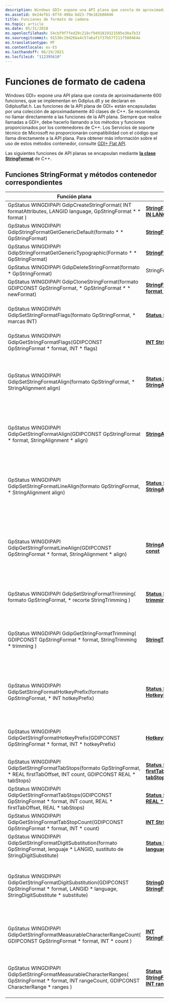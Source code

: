 ```yaml
---
description: Windows GDI+ expone una API plana que consta de aproximadamente 600 funciones. La clase StringFormat de C++ encapsula estas funciones de API planas.
ms.assetid: 8e24efb1-8f7d-498a-bd21-79e182b86846
title: Funciones de formato de cadena
ms.topic: article
ms.date: 05/31/2018
ms.openlocfilehash: 54cbf9f7fed29c218cf9491819321505e30a7b33
ms.sourcegitcommit: 91530c19d26ba4c57a6af1f37b57f211f580464e
ms.translationtype: MT
ms.contentlocale: es-ES
ms.lasthandoff: 06/19/2021
ms.locfileid: "112395610"
---
```

# <a name="string-format-functions"></a>Funciones de formato de cadena

Windows GDI+ expone una API plana que consta de aproximadamente 600 funciones, que se implementan en Gdiplus.dll y se declaran en Gdiplusflat.h. Las funciones de la API plana de GDI+ están encapsuladas por una colección de aproximadamente 40 clases de C++. Se recomienda no llamar directamente a las funciones de la API plana. Siempre que realice llamadas a GDI+, debe hacerlo llamando a los métodos y funciones proporcionados por los contenedores de C++. Los Servicios de soporte técnico de Microsoft no proporcionarán compatibilidad con el código que llama directamente a la API plana. Para obtener más información sobre el uso de estos métodos contenedor, consulte [GDI+ Flat API](-gdiplus-flatapi-flat.md).

Las siguientes funciones de API planas se encapsulan mediante [**la clase StringFormat**](/windows/desktop/api/gdiplusstringformat/nl-gdiplusstringformat-stringformat) de C++.

## <a name="stringformat-functions-and-corresponding-wrapper-methods"></a>Funciones StringFormat y métodos contenedor correspondientes



| Función plana                                                                                                                                                 | Método contenedor                                                                                                                                                                                             | Observaciones                                                                                                                                                                                                                                                                                                                                                                                                                   |
|---------------------------------------------------------------------------------------------------------------------------------------------------------------|------------------------------------------------------------------------------------------------------------------------------------------------------------------------------------------------------------|---------------------------------------------------------------------------------------------------------------------------------------------------------------------------------------------------------------------------------------------------------------------------------------------------------------------------------------------------------------------------------------------------------------------------|
| GpStatus WINGDIPAPI GdipCreateStringFormat( INT formatAttributes, LANGID language, GpStringFormat \* \* format )<br/>                                     | [**StringFormat::StringFormat( IN INT formatFlags = 0, IN LANGID language = LANG \_ NEUTRAL )**](/windows/win32/api/gdiplusstringformat/nf-gdiplusstringformat-stringformat-stringformat(inint_inlangid))<br/>                              | Crea un [**objeto StringFormat**](/windows/desktop/api/gdiplusstringformat/nl-gdiplusstringformat-stringformat) basado en marcas de formato de cadena y un lenguaje.                                                                                                                                                                                                                                                                                                   |
| GpStatus WINGDIPAPI GdipStringFormatGetGenericDefault(formato \* \* GpStringFormat)<br/>                                                                   | [**StringFormat \* StringFormat::GenericDefault()**](/windows/desktop/api/Gdiplusstringformat/nf-gdiplusstringformat-stringformat-genericdefault)<br/>                                                                                            | Crea un objeto [**StringFormat genérico**](/windows/desktop/api/gdiplusstringformat/nl-gdiplusstringformat-stringformat) y predeterminado.                                                                                                                                                                                                                                                                                                                              |
| GpStatus WINGDIPAPI GdipStringFormatGetGenericTypographic(Formato \* \* GpStringFormat)<br/>                                                               | [**StringFormat \* StringFormat::GenericTypographic()**](/windows/desktop/api/Gdiplusstringformat/nf-gdiplusstringformat-stringformat-generictypographic)<br/>                                                                                    | Crea un objeto [**StringFormat**](/windows/desktop/api/gdiplusstringformat/nl-gdiplusstringformat-stringformat) genérico y tipográfico.                                                                                                                                                                                                                                                                                                                          |
| GpStatus WINGDIPAPI GdipDeleteStringFormat(formato \* GpStringFormat)<br/>                                                                                | StringFormat::~StringFormat() <br/>                                                                                                                                                                  | Libera los recursos utilizados por el [**objeto StringFormat.**](/windows/desktop/api/gdiplusstringformat/nl-gdiplusstringformat-stringformat)                                                                                                                                                                                                                                                                                                                          |
| GpStatus WINGDIPAPI GdipCloneStringFormat(formato GDIPCONST GpStringFormat, \* GpStringFormat \* \* newFormat)<br/>                                         | [**StringFormat::StringFormat( IN const StringFormat \* format )**](/windows/win32/api/gdiplusstringformat/nf-gdiplusstringformat-stringformat-stringformat(conststringformat_))<br/>                                                                        | Crea un [**objeto StringFormat**](/windows/desktop/api/gdiplusstringformat/nl-gdiplusstringformat-stringformat) a partir de otro **objeto StringFormat.**                                                                                                                                                                                                                                                                                                          |
| GpStatus WINGDIPAPI GdipSetStringFormatFlags(formato GpStringFormat, \* marcas INT)<br/>                                                                   | [**Status StringFormat::SetFormatFlags(IN INT flags)**](/windows/desktop/api/Gdiplusstringformat/nf-gdiplusstringformat-stringformat-setformatflags)<br/>                                                                                  | Establece las marcas de formato para este [**objeto StringFormat.**](/windows/desktop/api/gdiplusstringformat/nl-gdiplusstringformat-stringformat) Las marcas de formato determinan la mayoría de las características de un **objeto StringFormat.**                                                                                                                                                                                                                                     |
| GpStatus WINGDIPAPI GdipGetStringFormatFlags(GDIPCONST GpStringFormat \* format, INT \* flags)<br/>                                                       | [**INT StringFormat::GetFormatFlags() const**](/windows/desktop/api/Gdiplusstringformat/nf-gdiplusstringformat-stringformat-getformatflags)<br/>                                                                                                 | Obtiene las marcas de formato de cadena para este [**objeto StringFormat.**](/windows/desktop/api/gdiplusstringformat/nl-gdiplusstringformat-stringformat)                                                                                                                                                                                                                                                                                                                   |
| GpStatus WINGDIPAPI GdipSetStringFormatAlign(formato GpStringFormat, \* StringAlignment align)<br/>                                                       | [**Status StringFormat::SetAlignment(IN StringAlignment align)**](/windows/desktop/api/Gdiplusstringformat/nf-gdiplusstringformat-stringformat-setalignment)<br/>                                                                          | Establece la alineación de línea de [**este objeto StringFormat**](/windows/desktop/api/gdiplusstringformat/nl-gdiplusstringformat-stringformat) con respecto al origen del rectángulo de diseño. La configuración de alineación de línea especifica cómo alinear la cadena verticalmente en el rectángulo de diseño. El rectángulo de diseño se usa para colocar la cadena mostrada.                                                                                                       |
| GpStatus WINGDIPAPI GdipGetStringFormatAlign(GDIPCONST GpStringFormat \* format, StringAlignment \* align)<br/>                                           | [**StringAlignment StringFormat::GetAlignment() const**](/windows/desktop/api/Gdiplusstringformat/nf-gdiplusstringformat-stringformat-getalignment)<br/>                                                                                         | Obtiene un elemento de la enumeración [**StringAlignment**](/windows/desktop/api/Gdiplusenums/ne-gdiplusenums-stringalignment) que indica la alineación de caracteres de este [**objeto StringFormat**](/windows/desktop/api/gdiplusstringformat/nl-gdiplusstringformat-stringformat) con respecto al origen del rectángulo de diseño. Un rectángulo de diseño se usa para colocar la cadena mostrada.                                                                                               |
| GpStatus WINGDIPAPI GdipSetStringFormatLineAlign(formato GpStringFormat, \* StringAlignment align)<br/>                                                   | [**Status StringFormat::SetLineAlignment(IN StringAlignment align)**](/windows/desktop/api/Gdiplusstringformat/nf-gdiplusstringformat-stringformat-setlinealignment)<br/>                                                                  | Establece la alineación de línea de [**este objeto StringFormat**](/windows/desktop/api/gdiplusstringformat/nl-gdiplusstringformat-stringformat) con respecto al origen del rectángulo de diseño. La configuración de alineación de línea especifica cómo alinear la cadena verticalmente en el rectángulo de diseño. El rectángulo de diseño se usa para colocar la cadena mostrada.                                                                                                       |
| GpStatus WINGDIPAPI GdipGetStringFormatLineAlign(GDIPCONST GpStringFormat \* format, StringAlignment \* align)<br/>                                       | [**StringAlignment StringFormat::GetLineAlignment() const**](/windows/desktop/api/Gdiplusstringformat/nf-gdiplusstringformat-stringformat-getlinealignment)<br/>                                                                                 | Obtiene un elemento de la [**enumeración StringAlignment**](/windows/desktop/api/Gdiplusenums/ne-gdiplusenums-stringalignment) que indica la alineación de línea de este [**objeto StringFormat**](/windows/desktop/api/gdiplusstringformat/nl-gdiplusstringformat-stringformat) con respecto al origen del rectángulo de diseño. La configuración de alineación de línea especifica cómo alinear la cadena verticalmente en el rectángulo de diseño. El rectángulo de diseño se usa para colocar la cadena mostrada. |
| GpStatus WINGDIPAPI GdipSetStringFormatTrimming( formato GpStringFormat, \* recorte StringTrimming )<br/>                                                | [**Status StringFormat::SetTrimming(IN StringTrimming trimming)**](/windows/desktop/api/Gdiplusstringformat/nf-gdiplusstringformat-stringformat-settrimming)<br/>                                                                       | Establece el estilo de recorte para este [**objeto StringFormat.**](/windows/desktop/api/gdiplusstringformat/nl-gdiplusstringformat-stringformat) El estilo de recorte determina cómo recortar una cadena para que se ajuste al rectángulo de diseño.                                                                                                                                                                                                                          |
| GpStatus WINGDIPAPI GdipGetStringFormatTrimming( GDIPCONST GpStringFormat \* format, StringTrimming \* trimming )<br/>                                    | [**StringTrimming StringFormat::GetTrimming() const**](/windows/desktop/api/Gdiplusstringformat/nf-gdiplusstringformat-stringformat-gettrimming)<br/>                                                                                            | Obtiene un elemento de la [**enumeración StringTrimming**](/windows/desktop/api/Gdiplusenums/ne-gdiplusenums-stringtrimming) que indica el estilo de recorte de este [**objeto StringFormat.**](/windows/desktop/api/gdiplusstringformat/nl-gdiplusstringformat-stringformat) El estilo de recorte determina cómo recortar caracteres de una cadena que es demasiado grande para caber en el rectángulo de diseño.                                                                                                |
| GpStatus WINGDIPAPI GdipSetStringFormatHotkeyPrefix(formato GpStringFormat, \* INT hotkeyPrefix)<br/>                                                     | [**Status StringFormat::SetHotkeyPrefix(IN HotkeyPrefix hotkeyPrefix)**](/windows/desktop/api/Gdiplusstringformat/nf-gdiplusstringformat-stringformat-sethotkeyprefix)<br/>                                                         | Establece el tipo de procesamiento que se realiza en una cadena cuando se encuentra el prefijo de clave de acceso rápido, una yand & ). La yand se denomina prefijo de clave de acceso rápido y se puede usar para designar determinadas claves como teclas de acceso rápido.                                                                                                                                                                                                    |
| GpStatus WINGDIPAPI GdipGetStringFormatHotkeyPrefix(GDIPCONST GpStringFormat \* format, INT \* hotkeyPrefix)<br/>                                         | [**HotkeyPrefix StringFormat::GetHotkeyPrefix() const**](/windows/desktop/api/Gdiplusstringformat/nf-gdiplusstringformat-stringformat-gethotkeyprefix)<br/>                                                                                      | Obtiene un elemento de la enumeración [**HotkeyPrefix**](/windows/desktop/api/Gdiplusenums/ne-gdiplusenums-hotkeyprefix) que indica el tipo de procesamiento que se realiza en una cadena cuando se encuentra un prefijo de tecla de acceso rápido, una yandida (&).                                                                                                                                                                                                        |
| GpStatus WINGDIPAPI GdipSetStringFormatTabStops(formato GpStringFormat, \* REAL firstTabOffset, INT count, GDIPCONST REAL \* tabStops)<br/>                | [**Status StringFormat::SetTabStops( IN REAL firstTabOffset, IN INT count, IN const REAL \* tabStops )**](/windows/desktop/api/Gdiplusstringformat/nf-gdiplusstringformat-stringformat-settabstops)<br/>            | Establece los desplazamientos de los tabuladores en este [**objeto StringFormat.**](/windows/desktop/api/gdiplusstringformat/nl-gdiplusstringformat-stringformat)                                                                                                                                                                                                                                                                                                                  |
| GpStatus WINGDIPAPI GdipGetStringFormatTabStops(GDIPCONST GpStringFormat \* format, INT count, REAL \* firstTabOffset, REAL \* tabStops)<br/>              | [**Status StringFormat::GetTabStops( IN INT count, OUT REAL \* firstTabOffset, OUT REAL \* tabStops ) const**](/windows/desktop/api/Gdiplusstringformat/nf-gdiplusstringformat-stringformat-gettabstops)<br/>        | Obtiene los desplazamientos de las tabulaciones en este [**objeto StringFormat.**](/windows/desktop/api/gdiplusstringformat/nl-gdiplusstringformat-stringformat)                                                                                                                                                                                                                                                                                                               |
| GpStatus WINGDIPAPI GdipGetStringFormatTabStopCount(GDIPCONST GpStringFormat \* format, INT \* count)<br/>                                               | [**INT StringFormat::GetTabStopCount() const**](/windows/desktop/api/Gdiplusstringformat/nf-gdiplusstringformat-stringformat-gettabstopcount)<br/>                                                                                               | Obtiene el número de desplazamientos de tabulación en este [**objeto StringFormat.**](/windows/desktop/api/gdiplusstringformat/nl-gdiplusstringformat-stringformat)                                                                                                                                                                                                                                                                                                             |
| GpStatus WINGDIPAPI GdipSetStringFormatDigitSubstitution(formato GpStringFormat, lenguaje \* LANGID, sustituto de StringDigitSubstitute)<br/>               | [**Status StringFormat::SetDigitSubstitution( IN LANGID language, IN StringDigitSubstitute substitute )**](/windows/desktop/api/Gdiplusstringformat/nf-gdiplusstringformat-stringformat-setdigitsubstitution)<br/>           | Establece el método de sustitución de dígitos y el idioma que corresponde a los sustitutos de dígitos.                                                                                                                                                                                                                                                                                                                            |
| GpStatus WINGDIPAPI GdipGetStringFormatDigitSubstitution(GDIPCONST GpStringFormat \* format, LANGID \* language, StringDigitSubstitute \* substitute)<br/> | [**StringDigitSubstitute StringFormat::GetDigitSubstitutionMethod( ) const**](/windows/desktop/api/Gdiplusstringformat/nf-gdiplusstringformat-stringformat-getdigitsubstitutionmethod)<br/>                                                      | obtiene un elemento de la [**enumeración StringDigitSubstitute**](/windows/desktop/api/Gdiplusenums/ne-gdiplusenums-stringdigitsubstitute) que indica el método de sustitución de dígitos utilizado por este [**objeto StringFormat.**](/windows/desktop/api/gdiplusstringformat/nl-gdiplusstringformat-stringformat)<br/> El *parámetro* language de la función plana es un valor de 16 bits que especifica el idioma que se va a usar.<br/>                                                     |
| GpStatus WINGDIPAPI GdipGetStringFormatMeasurableCharacterRangeCount( GDIPCONST GpStringFormat \* format, INT \* count )<br/>                             | [**INT StringFormat::GetMeasurableCharacterRangeCount()**](/windows/desktop/api/Gdiplusstringformat/nf-gdiplusstringformat-stringformat-getmeasurablecharacterrangecount)<br/>                                                                   | obtiene el número de intervalos de caracteres medibles que están establecidos actualmente. Los intervalos de caracteres que se establecen se pueden medir en una cadena mediante el [**método Graphics::MeasureCharacterRanges.**](/windows/desktop/api/Gdiplusgraphics/nf-gdiplusgraphics-graphics-measurecharacterranges)                                                                                                                |
| GpStatus WINGDIPAPI GdipSetStringFormatMeasurableCharacterRanges( GpStringFormat \* format, INT rangeCount, GDIPCONST CharacterRange \* ranges )<br/>     | [**Status StringFormat::SetMeasurableCharacterRanges( IN INT rangeCount, IN const CharacterRange \* ranges )**](/windows/desktop/api/Gdiplusstringformat/nf-gdiplusstringformat-stringformat-setmeasurablecharacterranges)<br/> | Establece una serie de intervalos de caracteres para este objeto StringFormat que, cuando se encuentra en una cadena, se puede medir mediante el [**método Graphics::MeasureCharacterRanges.**](/windows/desktop/api/Gdiplusgraphics/nf-gdiplusgraphics-graphics-measurecharacterranges)                                                                                                                                                    |



 

 

 
